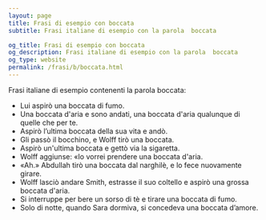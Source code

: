 ```yaml
---
layout: page
title: Frasi di esempio con boccata 
subtitle: Frasi italiane di esempio con la parola  boccata

og_title: Frasi di esempio con boccata 
og_description: Frasi italiane di esempio con la parola  boccata
og_type: website
permalink: /frasi/b/boccata.html
---
```


Frasi italiane di esempio contenenti la parola boccata:


- Lui aspirò una boccata di fumo.
- Una boccata d'aria e sono andati, una boccata d'aria qualunque di quelle che per te.
- Aspirò l’ultima boccata della sua vita e andò.
- Gli passò il bocchino, e Wolff tirò una boccata.
- Aspirò un'ultima boccata e gettò via la sigaretta.
- Wolff aggiunse: «Io vorrei prendere una boccata d'aria.
- «Ah.» Abdullah tirò una boccata dal narghilè, e lo fece nuovamente girare.
- Wolff lasciò andare Smith, estrasse il suo coltello e aspirò una grossa boccata d'aria.
- Si interruppe per bere un sorso di tè e tirare una boccata di fumo.
- Solo di notte, quando Sara dormiva, si concedeva una boccata d’amore.

